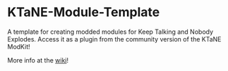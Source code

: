# KTaNE-Module-Template

A template for creating modded modules for Keep Talking and Nobody Explodes. Access it as a plugin from the community version of the KTaNE ModKit!

More info at the [wiki](https://github.com/TheKuroEver/KTaNE-Module-Template/wiki)!
